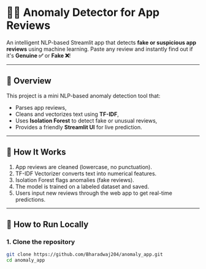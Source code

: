 # 🕵️‍♂️ Anomaly Detector for App Reviews

An intelligent NLP-based Streamlit app that detects **fake or suspicious app reviews** using machine learning. Paste any review and instantly find out if it's **Genuine ✅** or **Fake ❌**!

---

## 📌 Overview

This project is a mini NLP-based anomaly detection tool that:
- Parses app reviews,
- Cleans and vectorizes text using **TF-IDF**,
- Uses **Isolation Forest** to detect fake or unusual reviews,
- Provides a friendly **Streamlit UI** for live prediction.

---

## 🧠 How It Works

1. App reviews are cleaned (lowercase, no punctuation).
2. TF-IDF Vectorizer converts text into numerical features.
3. Isolation Forest flags anomalies (fake reviews).
4. The model is trained on a labeled dataset and saved.
5. Users input new reviews through the web app to get real-time predictions.

---

## 🚀 How to Run Locally

### 1. Clone the repository
```bash
git clone https://github.com/Bharadwaj204/anomaly_app.git
cd anomaly_app
